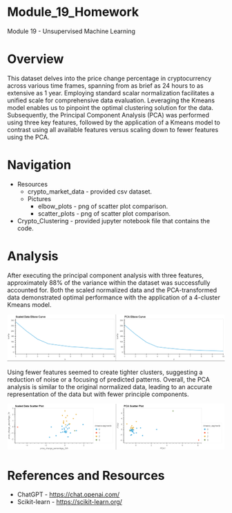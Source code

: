 # Module_19_Homework
Module 19 - Unsupervised Machine Learning

# Overview
This dataset delves into the price change percentage in cryptocurrency across various time frames, spanning from as brief as 24 hours to as extensive as 1 year. Employing standard scalar normalization facilitates a unified scale for comprehensive data evaluation. Leveraging the Kmeans model enables us to pinpoint the optimal clustering solution for the data. Subsequently, the Principal Component Analysis (PCA) was performed using three key features, followed by the application of a Kmeans model to contrast using all available features versus scaling down to fewer features using the PCA.

# Navigation
* Resources 
    * crypto_market_data - provided csv dataset.
    * Pictures
         * elbow_plots - png of scatter plot comparison.
         * scatter_plots - png of scatter plot comparison.
* Crypto_Clustering - provided jupyter notebook file that contains the code. 

# Analysis
After executing the principal component analysis with three features, approximately 88% of the variance within the dataset was successfully accounted for. Both the scaled normalized data and the PCA-transformed data demonstrated optimal performance with the application of a 4-cluster Kmeans model.

<p align="center">
<img src="https://github.com/hmmclean/Module_19_Homework/blob/main/Resources/Pictures/elbow_plots.png" width="650">
</p>


Using fewer features seemed to create tighter clusters, suggesting a reduction of noise or a focusing of predicted patterns. Overall, the PCA analysis is similar to the original normalized data, leading to an accurate representation of the data but with fewer principle components.


<p align="center">
<img src="https://github.com/hmmclean/Module_19_Homework/blob/main/Resources/Pictures/scatter_plots.png" width="650">
</p>

# References and Resources
* ChatGPT - https://chat.openai.com/
* Scikit-learn - https://scikit-learn.org/
